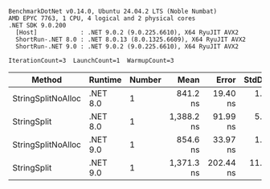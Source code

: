 ```

BenchmarkDotNet v0.14.0, Ubuntu 24.04.2 LTS (Noble Numbat)
AMD EPYC 7763, 1 CPU, 4 logical and 2 physical cores
.NET SDK 9.0.200
  [Host]            : .NET 9.0.2 (9.0.225.6610), X64 RyuJIT AVX2
  ShortRun-.NET 8.0 : .NET 8.0.13 (8.0.1325.6609), X64 RyuJIT AVX2
  ShortRun-.NET 9.0 : .NET 9.0.2 (9.0.225.6610), X64 RyuJIT AVX2

IterationCount=3  LaunchCount=1  WarmupCount=3  

```
| Method             | Runtime  | Number | Mean       | Error     | StdDev   | Min        | Max        | Gen0   | Gen1   | Allocated |
|------------------- |--------- |------- |-----------:|----------:|---------:|-----------:|-----------:|-------:|-------:|----------:|
| StringSplitNoAlloc | .NET 8.0 | 1      |   841.2 ns |  19.40 ns |  1.06 ns |   840.1 ns |   842.2 ns |      - |      - |         - |
| StringSplit        | .NET 8.0 | 1      | 1,388.2 ns |  91.99 ns |  5.04 ns | 1,382.5 ns | 1,392.0 ns | 0.1907 | 0.0019 |    3208 B |
| StringSplitNoAlloc | .NET 9.0 | 1      |   854.6 ns |  33.97 ns |  1.86 ns |   852.5 ns |   856.0 ns |      - |      - |         - |
| StringSplit        | .NET 9.0 | 1      | 1,371.3 ns | 202.44 ns | 11.10 ns | 1,360.6 ns | 1,382.7 ns | 0.1907 | 0.0019 |    3208 B |
